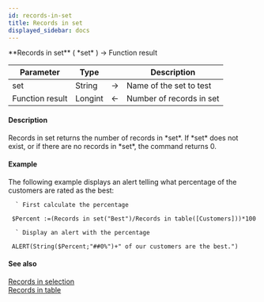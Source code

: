 ```yaml
---
id: records-in-set
title: Records in set
displayed_sidebar: docs
---
```


<!--REF #_command_.Records in set.Syntax-->**Records in set** ( *set* ) -> Function result<!-- END REF-->
<!--REF #_command_.Records in set.Params-->
| Parameter | Type |  | Description |
| --- | --- | --- | --- |
| set | String | -> | Name of the set to test |
| Function result | Longint | <- | Number of records in set |

<!-- END REF-->

#### Description 

<!--REF #_command_.Records in set.Summary-->Records in set returns the number of records in *set*.<!-- END REF--> If *set* does not exist, or if there are no records in *set*, the command returns 0.

#### Example 

The following example displays an alert telling what percentage of the customers are rated as the best:

```4d
  ` First calculate the percentage

 $Percent :=(Records in set("Best")/Records in table([Customers]))*100

  ` Display an alert with the percentage

 ALERT(String($Percent;"##0%")+" of our customers are the best.")
```

#### See also 
[Records in selection](records-in-selection.md)  
[Records in table](records-in-table.md)  